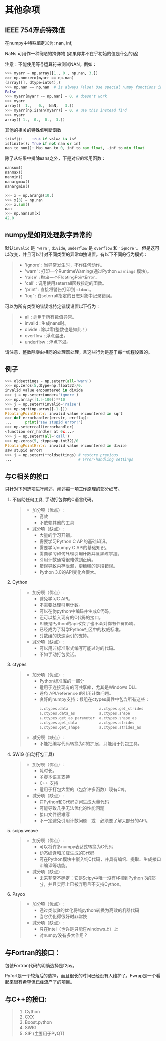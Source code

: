 <title>numpy其他技巧 - <%-__DOC_NAME__ %></title>
<meta name="keywords" content="numpy其他技巧" />

# 其他杂项

## IEEE 754浮点特殊值

在numpy中特殊值定义为: nan, inf,

NaNs 可用作一种简陋的掩饰物 (如果你并不在乎初始的值是什么的话)

注意：不能使用等号运算符来测试NAN。例如：

```python
>>> myarr = np.array([1., 0., np.nan, 3.])
>>> np.nonzero(myarr == np.nan)
(array([], dtype=int64),)
>>> np.nan == np.nan  # is always False! Use special numpy functions instead.
False
>>> myarr[myarr == np.nan] = 0. # doesn't work
>>> myarr
array([  1.,   0.,  NaN,   3.])
>>> myarr[np.isnan(myarr)] = 0. # use this instead find
>>> myarr
array([ 1.,  0.,  0.,  3.])
```

其他的相关的特殊值判断函数

```python
isinf():    True if value is inf
isfinite(): True if not nan or inf
nan_to_num(): Map nan to 0, inf to max float, -inf to min float
```

除了从结果中排除nans之外，下是对应的常用函数：

```python
nansum()
nanmax()
nanmin()
nanargmax()
nanargmin()

>>> x = np.arange(10.)
>>> x[3] = np.nan
>>> x.sum()
nan
>>> np.nansum(x)
42.0
```

## numpy是如何处理数字异常的

默认``invalid`` 是 ``'warn'``, ``divide``, ``underflow`` 是 ``overflow`` 和 ``'ignore'``。 但是这可以改变，并且可以针对不同类型的异常单独设置。有以下不同的行为模式：

> - 'ignore' : 当异常发生时，不作任何动作。
> - 'warn' : 打印一个RuntimeWarning(通过Python ``warnings`` 模块)。
> - 'raise' : 抛出一个FloatingPointError。
> - 'call' : 调用使用seterrall函数指定的函数。
> - 'print' : 直接将警告打印到 ``stdout``。
> - 'log' : 在seterrall指定的日志对象中记录错误。

可以为所有类型的错误或特定错误设置以下行为：

> - all : 适用于所有数值异常。
> - invalid : 生成nans时。
> - divide : 除以零(整数也是如此！)
> - overflow : 浮点溢出。
> - underflow : 浮点下溢。

请注意，整数除零由相同的处理器处理，且这些行为是基于每个线程设置的。

## 例子

```python
>>> oldsettings = np.seterr(all='warn')
>>> np.zeros(5,dtype=np.float32)/0.
invalid value encountered in divide
>>> j = np.seterr(under='ignore')
>>> np.array([1.e-100])**10
>>> j = np.seterr(invalid='raise')
>>> np.sqrt(np.array([-1.]))
FloatingPointError: invalid value encountered in sqrt
>>> def errorhandler(errstr, errflag):
...      print("saw stupid error!")
>>> np.seterrcall(errorhandler)
<function err_handler at 0x...>
>>> j = np.seterr(all='call')
>>> np.zeros(5, dtype=np.int32)/0
FloatingPointError: invalid value encountered in divide
saw stupid error!
>>> j = np.seterr(**oldsettings) # restore previous
...                              # error-handling settings
```

## 与C相关的接口

只针对下列选项进行阐述，阐述每一项工作原理的部分细节。

1. 不借助任何工具, 手动打包你的C语言代码。
    > - 加分项（优点）:
    >   - 高效
    >   - 不依赖其他的工具
    > - 减分项（缺点）:
    >   - 大量的学习开销。
    >   - 需要学习Python C API的基础知识。
    >   - 需要学习numpy C API的基础知识。
    >   - 需要学习如何处理引用计数并且熟练掌握。
    >   - 引用计数通常很难做到正确。
    >   - 错误导致内存泄漏，更糟糕的是段错误。
    >   - Python 3.0的API变化会很大。
1. Cython
    > - 加分项（优点）:
    >   - 避免学习C API。
    >   - 不需要处理引用计数。
    >   - 可以在伪python中编码并生成C代码。
    >   - 还可以接入现有的C代码的接口。
    >   - 即便是Python的api改变了也不会对你有任何影响。
    >   - 已经成为了科学Python社区中的权威标准。
    >   - 对数组的快速索引的支持。
    > - 减分项（缺点）:
    >   - 可以用非标准形式编写可能过时的代码。
    >   - 不如手动打包灵活。
1. ctypes
    > - 加分项（优点）:
    >   - Python标准库的一部分
    >   - 适用于连接现有的可共享库，尤其是Windows DLL
    >   - 避免 API/reference 的引用计数问题。
    >   - 良好的numpy支持：数组在ctypes属性中包含所有这些：
    >       ```python
    >       a.ctypes.data              a.ctypes.get_strides
    >       a.ctypes.data_as           a.ctypes.shape
    >       a.ctypes.get_as_parameter  a.ctypes.shape_as
    >       a.ctypes.get_data          a.ctypes.strides
    >       a.ctypes.get_shape         a.ctypes.strides_as
    >       ```
    > - 减分项（缺点）:
    >   - 不能把编写代码转换为C的扩展，只能用于打包工具。
1. SWIG (自动打包工具)
    > - 加分项（优点）:
    >   - 耗时长。
    >   - 多脚本语言支持
    >   - C++ 支持
    >   - 适用于打包大型的（包含许多函数）现有C库。
    > - 减分项（缺点）:
    >   - 在Python和C代码之间生成大量代码
    >   - 可能导致几乎无法优化的性能问题
    >   - 接口文件很难写
    >   - 不一定避免引用计数问题　或　必须要了解大部分的API。
1. scipy.weave
    > - 加分项（优点）:
    >   - 可以将许多numpy表达式转换为C代码
    >   - 动态编译和加载生成的C代码
    >   - 可在Python模块中嵌入纯C代码，并具有编织、提取、生成接口和编译等功能。
    > - 减分项（缺点）:
    >   - 未来非常不确定：它是Scipy中唯一没有移植到Python 3的部分，并且实际上已被弃用且不支持Cython。
1. Psyco
    > - 加分项（优点）:
    >   - 通过类似jit的优化将纯python转换为高效的机器代码
    >   - 当它优化得很好时非常快
    > - 减分项（缺点）:
    >   - 只在intel（也许是只能在windows上）上
    >   - 对numpy没有多大作用？

## 与Fortran的接口：

包装Fortran代码的明确选择是f2py。

Pyfort是一个较落后的选择，而且很长的时间已经没有人维护了。Fwrap是一个看起来很有希望但已经流产了的项目。

## 与C++的接口:

> 1. Cython
> 1. CXX
> 1. Boost.python
> 1. SWIG
> 1. SIP (主要用于PyQT)
